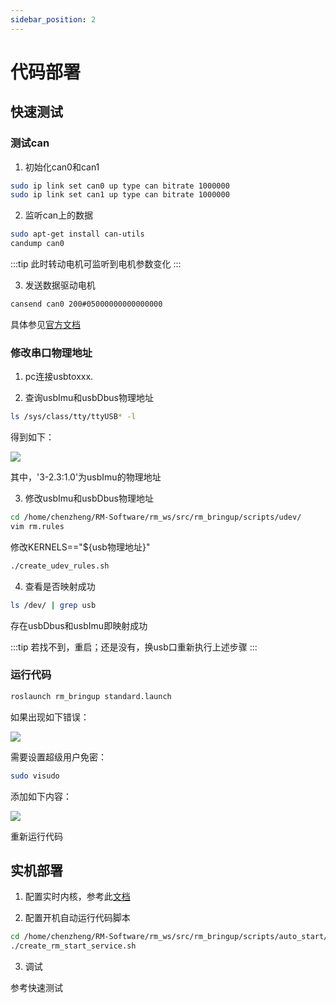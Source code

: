 ```yaml
---
sidebar_position: 2
---
```


# 代码部署

## 快速测试

### 测试can

1. 初始化can0和can1

```bash
sudo ip link set can0 up type can bitrate 1000000
sudo ip link set can1 up type can bitrate 1000000
```

2. 监听can上的数据

```bash
sudo apt-get install can-utils
candump can0
```

:::tip
此时转动电机可监听到电机参数变化
:::

3. 发送数据驱动电机

```bash
cansend can0 200#05000000000000000
```

具体参见[官方文档](https://rm-static.djicdn.com/tem/17348/RoboMaster%20C620%E6%97%A0%E5%88%B7%E7%94%B5%E6%9C%BA%E8%B0%83%E9%80%9F%E5%99%A8%E4%BD%BF%E7%94%A8%E8%AF%B4%E6%98%8E%EF%BC%88%E4%B8%AD%E8%8B%B1%E6%97%A5%EF%BC%89V1.01.pdf)

### 修改串口物理地址

1. pc连接usbtoxxx.

2. 查询usbImu和usbDbus物理地址

```bash
ls /sys/class/tty/ttyUSB* -l
```

得到如下：

![](https://ftp.bmp.ovh/imgs/2020/11/7f51b4bda7bb8037.png)

其中，'3-2.3:1.0'为usbImu的物理地址

3. 修改usbImu和usbDbus物理地址

```bash
cd /home/chenzheng/RM-Software/rm_ws/src/rm_bringup/scripts/udev/
vim rm.rules
```

修改KERNELS=="${usb物理地址}"

```bash
./create_udev_rules.sh
```

4. 查看是否映射成功

```bash
ls /dev/ | grep usb
```

存在usbDbus和usbImu即映射成功

:::tip
若找不到，重启；还是没有，换usb口重新执行上述步骤
:::

### 运行代码

```bash
roslaunch rm_bringup standard.launch
```

如果出现如下错误：

![](https://ftp.bmp.ovh/imgs/2020/11/06ff5fa7f0ca50a2.png)

需要设置超级用户免密：

```bash
sudo visudo
```

添加如下内容：

![](https://ftp.bmp.ovh/imgs/2020/11/912617950455359d.png)

重新运行代码

## 实机部署

1.  配置实时内核，参考此[文档](dev_guide/rt_kernel.md)

2. 配置开机自动运行代码脚本

```bash
cd /home/chenzheng/RM-Software/rm_ws/src/rm_bringup/scripts/auto_start/
./create_rm_start_service.sh
```

3. 调试

参考快速测试
